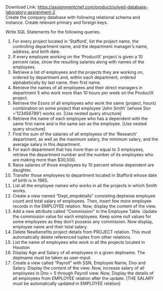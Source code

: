Download Link: https://assignmentchef.com/product/solved-database-laboratory-assignment-2
<br>
Create the company database with following relational schema and instance.  Create relevant primary and foreign keys.

Write SQL Statements for the following queries.

<ol>

 <li>For every project located in ‘Stafford’, list the project name, the controlling department name, and the department manager’s name, address, and birth date.</li>

 <li>If every employee working on the ‘ProductX’ project is given a 10 percent raise, show the resulting salaries along with names of the employees.</li>

 <li>Retrieve a list of employees and the projects they are working on, ordered by department and, within each department, ordered alphabetically by last name, then first name.</li>

 <li>Retrieve the names of all employees and their direct managers in department 5 who work more than 10 hours per week on the ProductX project.</li>

 <li>Retrieve the Essns of all employees who work the same (project, hours) combination on some project that employee ‘John Smith’ (whose Ssn =‘123456789’) works on. [Use nested query structure]</li>

 <li>Retrieve the name of each employee who has a dependent with the same first name and is the same sex as the employee. [Use nested query structure]</li>

 <li>Find the sum of the salaries of all employees of the ‘Research’ department, as well as the maximum salary, the minimum salary, and the average salary in this department.</li>

 <li>For each department that has more than or equal to 3 employees, retrieve the department number and the number of its employees who are making more than $30,000.</li>

 <li>Raise salaries of those employees by 10 percent whose dependent are daughter.</li>

 <li>Transfer those employees to department located in Stafford whose date of birth is in 1965.</li>

 <li>List all the employee names who works in all the projects in which Smith works.</li>

 <li>Create a view named “Dept_empdetails” consisting deptwise employee count and total salary of employees. Then, insert few more employee records in the EMPLOYEE relation. Now, display the content of the view.</li>

 <li>Add a new attribute called “Commission” in the Employee Table. Update the commission value for each employees. Keep some null values for some employees as they don’t possess any commission. Now display, employee name and their total salary.</li>

 <li>Delete Newbenefits project details from PROJECT relation. This must automatically delete referenced tuples from other relations.</li>

 <li>List the name of employees who work in all the projects located in Houston</li>

 <li>Display Age and Salary of all employees in a given deptname. The deptname must be taken as user-input.</li>

 <li>Create a view called “Payroll” with SSN, Employee Name, Dno and Salary. Display the content of the view. Now, increase salary of all employees in Dno = 5 through Payroll view. Now, Display the details of all employees from EMPLOYEE relation after the update. [THE SALARY must be automatically updated in EMPLOYEE relation]</li>

</ol>
